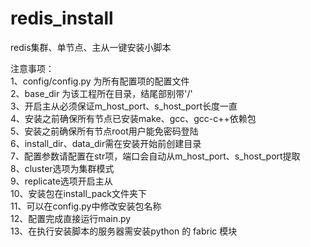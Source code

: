 # redis_install


redis集群、单节点、主从一键安装小脚本</br>

注意事项：</br>
1、config/config.py 为所有配置项的配置文件</br>
2、base_dir 为该工程所在目录，结尾部别带'/'</br>
3、开启主从必须保证m_host_port、s_host_port长度一直</br>
4、安装之前确保所有节点已安装make、gcc、gcc-c++依赖包</br>
5、安装之前确保所有节点root用户能免密码登陆</br>
6、install_dir、data_dir需在安装开始前创建目录</br>
7、配置参数请配置在str项，端口会自动从m_host_port、s_host_port提取</br>
8、cluster选项为集群模式</br>
9、replicate选项开启主从</br>
10、安装包在install_pack文件夹下</br>
11、可以在config.py中修改安装包名称</br>
12、配置完成直接运行main.py</br>
13、在执行安装脚本的服务器需安装python 的 fabric 模块</br>
